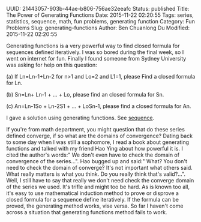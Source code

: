 UUID: 21443057-903b-44ae-b806-756ae32eeafc
Status: published
Title: The Power of Generating Functions
Date: 2015-11-22 02:20:55
Tags: series, statistics, sequence, math, fun problems, generating function
Category: Fun Problems
Slug: generating-functions
Author: Ben Chuanlong Du
Modified: 2015-11-22 02:20:55

Generating functions is a very powerful way to find closed 
formula for sequences defined iteratively.
I was so bored during the final week, 
so I went on internet for fun. 
Finally I found someone from Sydney University was asking for help on this question:

(a) If Ln=Ln-1+Ln-2 for n>1 and Lo=2 and L1=1, please Find a closed formula for Ln.

(b) Sn=Ln+ Ln-1 + … + Lo, please find an closed formula for Sn.

(c) An=Ln-1So + Ln-2S1 + … + LoSn-1, please find a closed formula for An.

I gave a solution using generating functions. See [sequence](http://www.legendu.net/media/sequence.pdf).

If you're from math department, 
you might question that do these series defined converge, 
if so what are the domains of convergence? 
Dating back to some day when I was still a sophomore, 
I read a book about generating functions 
and talked with my friend Hao Ying about how powerful it is. 
I cited the author's words:" We don't even have to check the domain of convergence of the series…". 
Hao bugged up and said:" What? You don't need to check the domain of converge? 
It's not important what others said. 
What really matters is what you think. 
Do you really think that's valid?…". 
Well, I still have to say that really we don't need check the converge domain of the series we used. 
It's trifle and might too be hard. 
As is known too all, 
it's easy to use mathematical induction method to prove or disprove 
a closed formula for a sequence define iteratively. 
If the formula can be proved, 
the generating method works, vise versa. 
So far I haven't come across a situation 
that generating functions method fails to work.

